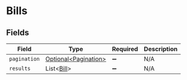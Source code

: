 # Bills


## Fields

| Field                                                          | Type                                                           | Required                                                       | Description                                                    |
| -------------------------------------------------------------- | -------------------------------------------------------------- | -------------------------------------------------------------- | -------------------------------------------------------------- |
| `pagination`                                                   | [Optional\<Pagination>](../../models/components/Pagination.md) | :heavy_minus_sign:                                             | N/A                                                            |
| `results`                                                      | List\<[Bill](../../models/components/Bill.md)>                 | :heavy_minus_sign:                                             | N/A                                                            |